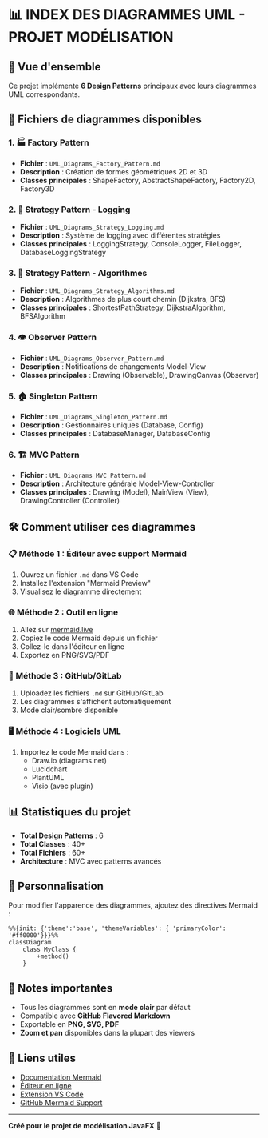 # 📊 INDEX DES DIAGRAMMES UML - PROJET MODÉLISATION

## 🎯 **Vue d'ensemble**

Ce projet implémente **6 Design Patterns** principaux avec leurs diagrammes UML correspondants.

## 📁 **Fichiers de diagrammes disponibles**

### **1. 🏭 Factory Pattern**
- **Fichier** : `UML_Diagrams_Factory_Pattern.md`
- **Description** : Création de formes géométriques 2D et 3D
- **Classes principales** : ShapeFactory, AbstractShapeFactory, Factory2D, Factory3D

### **2. 🎯 Strategy Pattern - Logging**
- **Fichier** : `UML_Diagrams_Strategy_Logging.md`
- **Description** : Système de logging avec différentes stratégies
- **Classes principales** : LoggingStrategy, ConsoleLogger, FileLogger, DatabaseLoggingStrategy

### **3. 🎯 Strategy Pattern - Algorithmes**
- **Fichier** : `UML_Diagrams_Strategy_Algorithms.md`
- **Description** : Algorithmes de plus court chemin (Dijkstra, BFS)
- **Classes principales** : ShortestPathStrategy, DijkstraAlgorithm, BFSAlgorithm

### **4. 👁️ Observer Pattern**
- **Fichier** : `UML_Diagrams_Observer_Pattern.md`
- **Description** : Notifications de changements Model-View
- **Classes principales** : Drawing (Observable), DrawingCanvas (Observer)

### **5. 🏠 Singleton Pattern**
- **Fichier** : `UML_Diagrams_Singleton_Pattern.md`
- **Description** : Gestionnaires uniques (Database, Config)
- **Classes principales** : DatabaseManager, DatabaseConfig

### **6. 🏗️ MVC Pattern**
- **Fichier** : `UML_Diagrams_MVC_Pattern.md`
- **Description** : Architecture générale Model-View-Controller
- **Classes principales** : Drawing (Model), MainView (View), DrawingController (Controller)

## 🛠️ **Comment utiliser ces diagrammes**

### **📋 Méthode 1 : Éditeur avec support Mermaid**
1. Ouvrez un fichier `.md` dans VS Code
2. Installez l'extension "Mermaid Preview"
3. Visualisez le diagramme directement

### **🌐 Méthode 2 : Outil en ligne**
1. Allez sur [mermaid.live](https://mermaid.live)
2. Copiez le code Mermaid depuis un fichier
3. Collez-le dans l'éditeur en ligne
4. Exportez en PNG/SVG/PDF

### **📱 Méthode 3 : GitHub/GitLab**
1. Uploadez les fichiers `.md` sur GitHub/GitLab
2. Les diagrammes s'affichent automatiquement
3. Mode clair/sombre disponible

### **🖥️ Méthode 4 : Logiciels UML**
1. Importez le code Mermaid dans :
   - Draw.io (diagrams.net)
   - Lucidchart
   - PlantUML
   - Visio (avec plugin)

## 📊 **Statistiques du projet**

- **Total Design Patterns** : 6
- **Total Classes** : 40+
- **Total Fichiers** : 60+
- **Architecture** : MVC avec patterns avancés

## 🎨 **Personnalisation**

Pour modifier l'apparence des diagrammes, ajoutez des directives Mermaid :

```mermaid
%%{init: {'theme':'base', 'themeVariables': { 'primaryColor': '#ff0000'}}}%%
classDiagram
    class MyClass {
        +method()
    }
```

## 📝 **Notes importantes**

- Tous les diagrammes sont en **mode clair** par défaut
- Compatible avec **GitHub Flavored Markdown**
- Exportable en **PNG, SVG, PDF**
- **Zoom et pan** disponibles dans la plupart des viewers

## 🔗 **Liens utiles**

- [Documentation Mermaid](https://mermaid-js.github.io/mermaid/)
- [Éditeur en ligne](https://mermaid.live)
- [Extension VS Code](https://marketplace.visualstudio.com/items?itemName=bierner.markdown-mermaid)
- [GitHub Mermaid Support](https://github.blog/2022-02-14-include-diagrams-markdown-files-mermaid/)

---

**Créé pour le projet de modélisation JavaFX** 🎯
